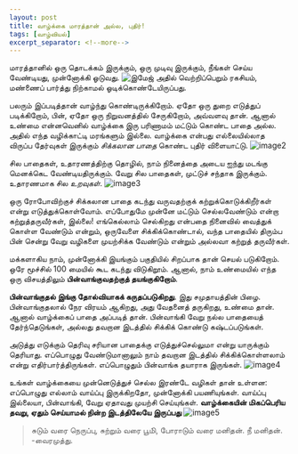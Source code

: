 ```yaml
---
layout: post
title: வாழ்க்கை மாரத்தான் அல்ல, புதிர்!
tags: [வாழ்வியல்]
excerpt_separator: <!--more-->
---
```

மாரத்தானில் ஒரு தொடக்கம் இருக்கும், ஒரு முடிவு இருக்கும், நீங்கள் செய்ய வேண்டியது, முன்னோக்கி ஓடுவது.
![இமேஜ்](http://oliveremberton.com/wp-content/uploads/2014/01/Maze-1-1024x663.png)
அதில் வெற்றிப்பெறும் ரகசியம், மண்ணைப் பார்த்து நிற்காமல் ஓடிக்கொண்டேயிருப்பது. 


பலரும் இப்படித்தான் வாழ்ந்து கொண்டிருக்கிறோம்.  ஏதோ ஒரு துறை எடுத்துப் படிக்கிறோம், பின், ஏதோ ஒரு நிறுவனத்தில் சேருகிறோம், அவ்வளவு தான்.
ஆனால் உண்மை என்னவெனில் வாழ்க்கை இரு பரிணாமம் மட்டும் கொண்ட பாதை அல்ல.  அதில் எந்த வழிக்காட்டி மரங்களும் இல்லை. வாழ்க்கை என்பது எல்லையில்லாத விருப்ப தேர்வுகள் இருக்கும் *சிக்கலான பாதை* கொண்ட புதிர் விளையாட்டு.
![image2](http://oliveremberton.com/wp-content/uploads/2014/01/Maze-2-1024x717.png)


சில பாதைகள், உதாரணத்திற்கு தொழில், நாம் நினைத்தை அடைய ஐந்து மடங்கு மெனக்கெட வேண்டியதிருக்கும்.  வேறு சில பாதைகள், முட்டுச் சந்தாக இருக்கும். உதாரணமாக சில *உறவுகள்*. 
![image3](http://oliveremberton.com/wp-content/uploads/2014/01/Maze-3-1024x752.png)


ஒரு ரோபோவிற்குச் சிக்கலான பாதை கடந்து வருவதற்குக் கற்றுக்கொடுக்கிறீர்கள் என்று எடுத்துக்கொள்வோம். எப்போதுமே முன்னே மட்டும் செல்லவேண்டும் என்றா கற்றுத்தருவீர்கள், இல்லை! 
எங்கெல்லாம் செல்கிறது என்பதை நினைவில் வைத்துக் கொள்ள வேண்டும் என்றும், ஒருவேளை சிக்கிக்கொண்டால், வந்த பாதையில் திரும்ப பின் சென்று வேறு வழிகளை முயற்சிக்க வேண்டும் என்றும் அல்லவா கற்றுத் தருவீர்கள். 


மக்களாகிய நாம், முன்னோக்கி இயங்கும் பகுதியில் சிறப்பாக தான் செயல் படுகிறோம்.  ஒரே மூச்சில் 100 மையில் கூட கடந்து விடுகிறூம்.  ஆனால், நாம் உண்மையில் எந்த ஒரு விசயத்திலும் **பின்வாங்குவதற்குத் தயங்குகிறோம்**.


**பின்வாங்குதல் இங்கு தோல்வியாகக் கருதப்படுகிறது**. இது சமுதாயத்தின் பிழை.  பின்வாங்குதலால் நேர விரயம் ஆகிறது, அது வேதனைத் தருகிறது, உண்மை தான்.  ஆனால் வாழ்க்கைப் பாதை அப்படித் தான். பின்வாங்கி வேறு நல்ல பாதையைத் தேர்ந்தெடுங்கள், அல்லது தவறான இடத்தில் சிக்கிக் கொண்டு கஷ்டப்படுங்கள்.


அடுத்து எடுக்கும் தெரிவு சரியான பாதைக்கு எடுத்துச்செல்லுமா என்று யாருக்கும் தெரியாது.  எப்பொழுது வேண்டுமானாலும் நாம் தவறான இடத்தில் சிக்கிக்கொள்ளலாம் என்று எதிர்பார்த்திருங்கள். எப்பொழுதும் பின்வாங்க தயாராக இருங்கள். 
![image4](http://oliveremberton.com/wp-content/uploads/2014/01/Maze-4-1024x777.png)

உங்கள் வாழ்க்கையை முன்னெடுத்துச் செல்ல இரண்டே வழிகள் தான் உள்ளன:  எப்பொழுது எல்லாம் வாய்ப்பு இருக்கிறதோ, முன்னோக்கி பயணியுங்கள்.  வாய்ப்பு இல்லையா, பின்வாங்கி, வேறு ஏதாவது முயற்சி செய்யுங்கள். **வாழ்க்கையின் மிகப்பெரிய தவறு, ஏதும் செய்யாமல் நின்ற இடத்திலேயே இருப்பது**
![image5](http://oliveremberton.com/wp-content/uploads/2014/01/Maze-5-1024x777.png)

>சுடும் வரை நெருப்பு, 
>சுற்றும் வரை பூமி், 
>போராடும் வரை மனிதன். 
>நீ மனிதன்.
>-வைரமுத்து.